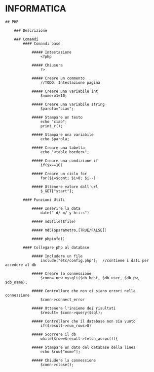# INFORMATICA
	## PHP
		
		### Descrizione
		
		### Comandi
			#### Comandi base
				
				##### Intestazione
					<?php
					
				##### Chiusura
					?>
				
				##### Creare un commento
					//TODO: Intestazione pagina
				
				##### Creare una variabile int
					$numero1=10;
				
				##### Creare una variabile string
					$parola="ciao";
				
				##### Stampare un testo
					echo "ciao";
					print_r();
				
				##### Stampare una variabile
					echo $parola;
				
				##### Creare una tabella
					echo "<table border>";
					
				##### Creare una condizione if
					if($x==10)
					
				##### Creare un ciclo for
					for($i=$cont; $i>0; $i--)
					
				##### Ottenere valore dall'url
					$_GET["start"];
					
			#### Funzioni Utili
				
				##### Inserire la data
					date(" d/ m/ y h:i:s")

				##### md5file($file)
				
				##### md5($parametro,[TRUE/FALSE])
				
				##### phpinfo()
				
			#### Collegare php al database

				##### Includere un file 
					include("etc/config.php");	//contiene i dati per accedere al db

				##### Creare la connessione
					$conn= new mysqli($db_host, $db_user, $db_pw, $db_name);

				##### Controllare che non ci siano errori nella connessione
					$conn->connect_error

				##### Ottenere l'insieme dei risultati
					$result= $conn->query($sql);
					
				##### Controllare che il database non sia vuoto
					if($result->num_rows>0)
					
				##### Scorrere il db
					while($row=$result->fetch_assoc()){		

				##### Stampare un dato del database della linea
					echo $row["nome"];	
						
				##### Chiudere la connessione
					$conn->close();
